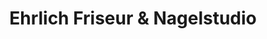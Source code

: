 ---
title: "Ehrlich Friseur & Nagelstudio"
url: /leipzig/ehrlich-friseur-und-nagelstudio/
shop: Friseur
---